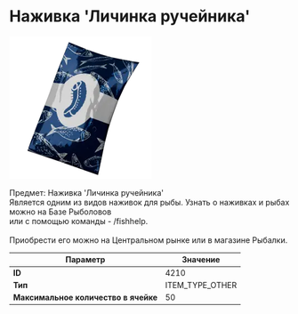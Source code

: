 # Наживка 'Личинка ручейника'

![Item Image](../img/4210.webp?raw=true)

Предмет: Наживка 'Личинка ручейника'<br>Является одним из видов наживок для рыбы. Узнать о наживках и рыбах можно на Базе Рыболовов<br>или с помощью команды - /fishhelp.<br><br>Приобрести его можно на Центральном рынке или в магазине Рыбалки.


| Параметр | Значение |
|----------|----------|
| **ID** | 4210 |
| **Тип** | ITEM_TYPE_OTHER |
| **Максимальное количество в ячейке** | 50 |


